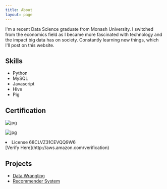 ```yaml
---
title: About
layout: page
---
```


<p>I'm a recent Data Science graduate from Monash University. I switched from the economics field as I became more fascinated with technology and the impact big data has on society. Constantly learning new things, which I'll post on this website.</p>

<h2>Skills</h2>

<ul class="skill-list">
	<li>Python</li>
	<li>MySQL</li>
	<li>Javascript</li>
	<li>Hive</li>
	<li>Pig</li>
</ul>

<h2>Certification</h2>

![jpg](http://lawko698.github.io/assets/images/AWS/AWS_Certified_Logo_SAA_294x230_Color.jpg)

![jpg](http://lawko698.github.io/assets/images/AWS/AWS_Certified_Tag__SAA_294x230-Color.jpg)

<li> License 68CLVZ31CEVQQ9W6 </li>
[Verify Here](http://aws.amazon.com/verification)

<h2>Projects</h2>

<ul>
	<li><a href="https://github.com/lawko698/notebooks/tree/master/wrangling/">Data Wrangling</a></li>
	<li><a href="https://github.com/lawko698/notebooks/tree/master/donor%20choose">Recommender System</a></li>
</ul>
